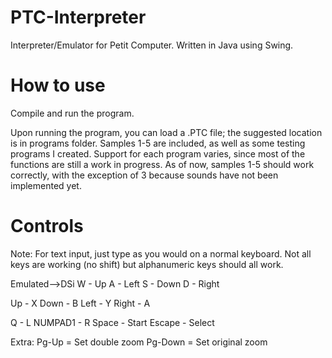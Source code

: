 # PTC-Interpreter
Interpreter/Emulator for Petit Computer.
Written in Java using Swing.

# How to use
Compile and run the program.

Upon running the program, you can load a .PTC file; the suggested location is in programs folder.
Samples 1-5 are included, as well as some testing programs I created. Support for each program varies, since most of the functions are still a work in progress. As of now, samples 1-5 should work correctly, with the exception of 3 because sounds have not been implemented yet.

# Controls
Note: For text input, just type as you would on a normal keyboard. Not all keys are working (no shift) but alphanumeric keys should all work.

Emulated-->DSi
W        - Up
A        - Left
S        - Down
D        - Right

Up       - X
Down     - B
Left     - Y
Right    - A

Q        - L
NUMPAD1  - R
Space    - Start
Escape   - Select

Extra:
Pg-Up    = Set double zoom
Pg-Down  = Set original zoom

